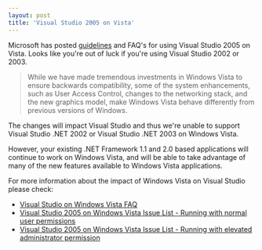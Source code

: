 ```yaml
---
layout: post
title: 'Visual Studio 2005 on Vista'
---
```

Microsoft has posted [guidelines](http://msdn.microsoft.com/vstudio/support/windowsvista/default.aspx) and FAQ's for using Visual Studio 2005 on Vista. Looks like you're out of luck if you're using Visual Studio 2002 or 2003.  

> While we have made tremendous investments in Windows Vista to ensure backwards compatibility, some of the system enhancements, such as User Access Control, changes to the networking stack, and the new graphics model, make Windows Vista behave differently from previous versions of Windows.  
  
The changes will impact Visual Studio and thus we're unable to support Visual Studio .NET 2002 or Visual Studio .NET 2003 on Windows Vista.  
  
However, your existing .NET Framework 1.1 and 2.0 based applications will continue to work on Windows Vista, and will be able to take advantage of many of the new features available to Windows Vista applications.  
  
For more information about the impact of Windows Vista on Visual Studio please check:  

* [Visual Studio on Windows Vista FAQ](http://msdn.microsoft.com/vstudio/support/windowsvista/faq/)
* [Visual Studio 2005 on Windows Vista Issue List - Running with normal user permissions](http://msdn.microsoft.com/vstudio/support/windowsvista/normalperms/default.aspx)
* [Visual Studio 2005 on Windows Vista Issue List - Running with elevated administrator permission](http://msdn.microsoft.com/vstudio/support/windowsvista/adminperms/default.aspx)

  
  

